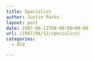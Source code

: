 ```yaml
---
title: Specialist
author: Justin Parks
layout: post
date: 1997-06-12T08:00:00+00:00
url: /1997/06/12/specialist/
categories:
  - Old

---
```

